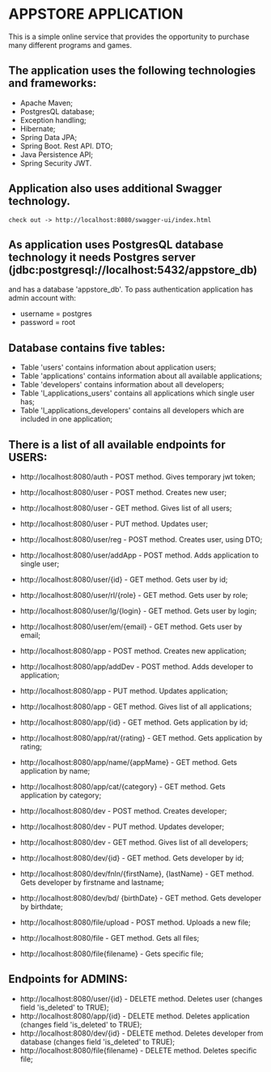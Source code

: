 # APPSTORE APPLICATION

This is a simple online service that provides the opportunity to purchase many different programs and games.

## The application uses the following technologies and frameworks:

* Apache Maven;
* PostgresQL database;
* Exception handling;
* Hibernate;
* Spring Data JPA;
* Spring Boot. Rest API. DTO;
* Java Persistence API;
* Spring Security JWT.

## Application also uses additional Swagger technology.

    check out -> http://localhost:8080/swagger-ui/index.html

## As application uses PostgresQL database technology it needs Postgres server (jdbc:postgresql://localhost:5432/appstore_db)
and has a database 'appstore_db'. To pass authentication application has admin account with:
* username = postgres
* password = root

## Database contains five tables:

* Table 'users' contains information about application users;
* Table 'applications' contains information about all available applications;
* Table 'developers' contains information about all developers;
* Table 'l_applications_users' contains all applications which single user has;
* Table 'l_applications_developers' contains all developers which are included in one application;

## There is a list of all available endpoints for USERS:

* http://localhost:8080/auth - POST method. Gives temporary jwt token;

* http://localhost:8080/user - POST method. Creates new user;
* http://localhost:8080/user - GET method. Gives list of all users;
* http://localhost:8080/user - PUT method. Updates user;
* http://localhost:8080/user/reg - POST method. Creates user, using DTO;
* http://localhost:8080/user/addApp - POST method. Adds application to single user;
* http://localhost:8080/user/{id} - GET method. Gets user by id;
* http://localhost:8080/user/rl/{role} - GET method. Gets user by role;
* http://localhost:8080/user/lg/{login} - GET method. Gets user by login;
* http://localhost:8080/user/em/{email} - GET method. Gets user by email;

* http://localhost:8080/app - POST method. Creates new application;
* http://localhost:8080/app/addDev - POST method. Adds developer to application;
* http://localhost:8080/app - PUT method. Updates application;
* http://localhost:8080/app - GET method. Gives list of all applications;
* http://localhost:8080/app/{id} - GET method. Gets application by id;
* http://localhost:8080/app/rat/{rating} - GET method. Gets application by rating;
* http://localhost:8080/app/name/{appMame} - GET method. Gets application by name;
* http://localhost:8080/app/cat/{category} - GET method. Gets application by category;

* http://localhost:8080/dev - POST method. Creates developer;
* http://localhost:8080/dev - PUT method. Updates developer;
* http://localhost:8080/dev - GET method. Gives list of all developers;
* http://localhost:8080/dev/{id} - GET method. Gets developer by id;
* http://localhost:8080/dev/fnln/{firstName}, {lastName} - GET method. Gets developer by firstname and lastname;
* http://localhost:8080/dev/bd/ {birthDate} - GET method. Gets developer by birthdate;

* http://localhost:8080/file/upload - POST method. Uploads a new file;
* http://localhost:8080/file - GET method. Gets all files;
* http://localhost:8080/file{filename} - Gets specific file;

## Endpoints for ADMINS:

* http://localhost:8080/user/{id} - DELETE method. Deletes user (changes field 'is_deleted' to TRUE);
* http://localhost:8080/app/{id} - DELETE method. Deletes application (changes field 'is_deleted' to TRUE);
* http://localhost:8080/dev/{id} - DELETE method. Deletes developer from database (changes field 'is_deleted' to TRUE);
* http://localhost:8080/file{filename} - DELETE method. Deletes specific file;